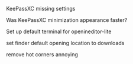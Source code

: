 KeePassXC missing settings

Was KeePassXC minimization appearance faster?



Set up default terminal for openineditor-lite

set finder default opening location to downloads

remove hot corners annoying